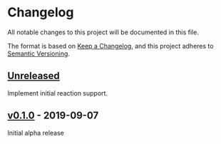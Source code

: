# Changelog
All notable changes to this project will be documented in this file.

The format is based on [Keep a Changelog](https://keepachangelog.com/en/1.0.0/),
and this project adheres to [Semantic Versioning](https://semver.org/spec/v2.0.0.html).

## [Unreleased]
Implement initial reaction support.

## [v0.1.0] - 2019-09-07

Initial alpha release

[Unreleased]: https://github.com/dwmunster/rocket-adapter/compare/v0.1.0...HEAD
[v0.1.0]: https://github.com/dwmunster/rocket-adapter/releases/tag/v0.1.0
